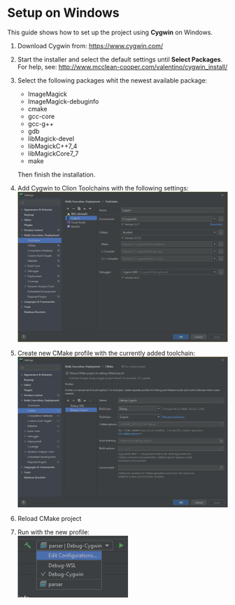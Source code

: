 # Setup on Windows

This guide shows how to set up the project using **Cygwin** on Windows.

1. Download Cygwin from: https://www.cygwin.com/
2. Start the installer and select the default settings until **Select Packages**. For help, see: http://www.mcclean-cooper.com/valentino/cygwin_install/
3. Select the following packages whit the newest available package:
    * ImageMagick
    * ImageMagick-debuginfo
    * cmake
    * gcc-core
    * gcc-g++
    * gdb
    * libMagick-devel
    * libMagickC++7_4
    * libMagickCore7_7
    * make
    
    Then finish the installation.
4. Add Cygwin to Clion Toolchains with the following settings:<br />
![Toolchain settings](/parser/doc/img/clion_toolchain_settings.png)
5. Create new CMake profile with the currently added toolchain:<br />
![Cmake profile](/parser/doc/img/clion_cmake_profile.png)
6. Reload CMake project
7. Run with the new profile:<br />
![Run](/parser/doc/img/clion_run.png)
